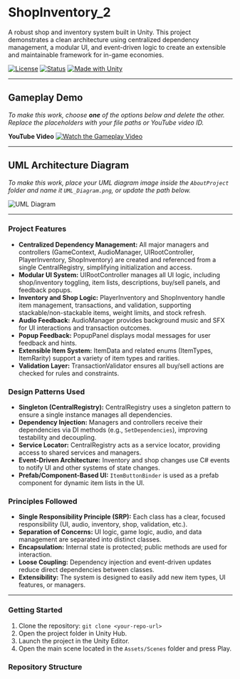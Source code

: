 # ShopInventory_2

A robust shop and inventory system built in Unity. This project demonstrates a clean architecture using centralized dependency management, a modular UI, and event-driven logic to create an extensible and maintainable framework for in-game economies.

[![License](https://img.shields.io/badge/license-MIT-green.svg)](LICENSE)
[![Status](https://img.shields.io/badge/status-in--progress-yellow.svg)]()
[![Made with Unity](https://img.shields.io/badge/engine-Unity-black.svg?logo=unity)]()

---

## Gameplay Demo

*To make this work, choose **one** of the options below and delete the other. Replace the placeholders with your file paths or YouTube video ID.*

**YouTube Video**
[![Watch the Gameplay Video](https://img.youtube.com/vi/YOUR_YOUTUBE_VIDEO_ID/0.jpg)](https://www.youtube.com/watch?v=4PXhIu0BPcE&t=58s)

---

## UML Architecture Diagram

*To make this work, place your UML diagram image inside the `AboutProject` folder and name it `UML_Diagram.png`, or update the path below.*

![UML Diagram](./AboutProject/UML_Diagram.png)

---

### Project Features

*   **Centralized Dependency Management:** All major managers and controllers (GameContext, AudioManager, UIRootController, PlayerInventory, ShopInventory) are created and referenced from a single CentralRegistry, simplifying initialization and access.
*   **Modular UI System:** UIRootController manages all UI logic, including shop/inventory toggling, item lists, descriptions, buy/sell panels, and feedback popups.
*   **Inventory and Shop Logic:** PlayerInventory and ShopInventory handle item management, transactions, and validation, supporting stackable/non-stackable items, weight limits, and stock refresh.
*   **Audio Feedback:** AudioManager provides background music and SFX for UI interactions and transaction outcomes.
*   **Popup Feedback:** PopupPanel displays modal messages for user feedback and hints.
*   **Extensible Item System:** ItemData and related enums (ItemTypes, ItemRarity) support a variety of item types and rarities.
*   **Validation Layer:** TransactionValidator ensures all buy/sell actions are checked for rules and constraints.

### Design Patterns Used

*   **Singleton (CentralRegistry):** CentralRegistry uses a singleton pattern to ensure a single instance manages all dependencies.
*   **Dependency Injection:** Managers and controllers receive their dependencies via DI methods (e.g., `SetDependencies`), improving testability and decoupling.
*   **Service Locator:** CentralRegistry acts as a service locator, providing access to shared services and managers.
*   **Event-Driven Architecture:** Inventory and shop changes use C# events to notify UI and other systems of state changes.
*   **Prefab/Component-Based UI:** `ItemButtonBinder` is used as a prefab component for dynamic item lists in the UI.

### Principles Followed

*   **Single Responsibility Principle (SRP):** Each class has a clear, focused responsibility (UI, audio, inventory, shop, validation, etc.).
*   **Separation of Concerns:** UI logic, game logic, audio, and data management are separated into distinct classes.
*   **Encapsulation:** Internal state is protected; public methods are used for interaction.
*   **Loose Coupling:** Dependency injection and event-driven updates reduce direct dependencies between classes.
*   **Extensibility:** The system is designed to easily add new item types, UI features, or managers.

---

### Getting Started

1.  Clone the repository: `git clone <your-repo-url>`
2.  Open the project folder in Unity Hub.
3.  Launch the project in the Unity Editor.
4.  Open the main scene located in the `Assets/Scenes` folder and press Play.

### Repository Structure

